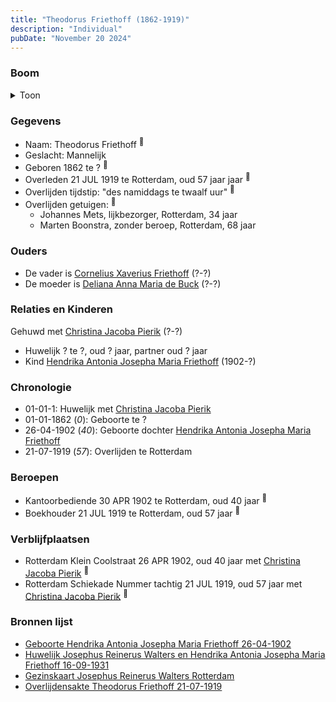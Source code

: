 ```yaml
---
title: "Theodorus Friethoff (1862-1919)"
description: "Individual"
pubDate: "November 20 2024"
---
```


### Boom
<details><summary>Toon</summary>

![test](https://www.plantuml.com/plantuml/svg/lLDDQnin4BthLmp9eQV0VhZvCCP9d7ffJ0CcfD2RcLsDlMAraf6q3IRultSsbcj30_MXzB8Cyx7lpNkZEn_GXQxLmZVAhD5X2oLMpShPpiW7gws3uD1uBf49ebQIe5AkqhIBgLs73RJKbkJyBkK3ER9XioPnzDTAe_Vm9W1WOfqazrAhgZ7a_MZKeZBZCUHYAyGdcBz3UR6RE7kmpf1MdOSV-9DS7nHEKQZjSda6wE4nIR8q0pYVviNdOi8ORqj5McvXD2ont2nA6uAcuHXkuVQevfjEwmKQkQYSzRwqJ2OsRVVWNnWP3SAzuSyJEeN06qwwgZb0vmnTJARvDF-dqAFXAqcfpAellACLIP9SfN2krQeE6zBQlZBYLaG1BYvYXuYq3eauoOd7FheIUv2NcgoqxYDDkGr-M_DtRTFho-oK7RCKPj-_GNgJti0p3vEJsFR6x-skdV91iTmph6o9C5TiUdDWTVq_vSu6VyeT1xwIaKoilurW3H_6p7fQr_ip-K3FmIdCiqkudp-pFabsfC-9kqJRel7PG4J53ecuL3o4WH1tl0Q__ry0)
</details>

### Gegevens
- Naam: Theodorus Friethoff <sup><a href="../s00096/" style="text-decoration:none" title="Huwelijk Josephus Reinerus Walters en Hendrika Antonia Josepha Maria Friethoff 16-09-1931">:link:</a></sup>
- Geslacht: Mannelijk
- Geboren 1862 te ? <sup><a href="../s00098/" style="text-decoration:none" title="Geboorte Hendrika Antonia Josepha Maria Friethoff 26-04-1902">:link:</a></sup>
- Overleden 21 JUL 1919 te Rotterdam, oud 57 jaar jaar <sup><a href="../s00360/" style="text-decoration:none" title="Overlijdensakte Theodorus Friethoff 21-07-1919">:link:</a></sup>
- Overlijden tijdstip: "des namiddags te twaalf uur" <sup><a href="../s00360/" style="text-decoration:none" title="Overlijdensakte Theodorus Friethoff 21-07-1919">:link:</a></sup>
- Overlijden getuigen: <sup><a href="../s00360/" style="text-decoration:none" title="Overlijdensakte Theodorus Friethoff 21-07-1919">:link:</a></sup>
  - Johannes Mets, lijkbezorger, Rotterdam, 34 jaar
  - Marten Boonstra, zonder beroep, Rotterdam, 68 jaar

### Ouders
- De vader is [Cornelius Xaverius Friethoff](../i00212/) (?-?)
- De moeder is [Deliana Anna Maria de Buck](../i00213/) (?-?)

### Relaties en Kinderen

Gehuwd met [Christina Jacoba Pierik](../i00078/) (?-?) 
- Huwelijk ? te ?, oud ? jaar, partner oud ? jaar 
- Kind [Hendrika Antonia Josepha Maria Friethoff](../i00074/) (1902-?)

### Chronologie
- 01-01-1: Huwelijk met [Christina Jacoba Pierik](../i00078/)
- 01-01-1862 (<i>0</i>): Geboorte te ?
- 26-04-1902 (<i>40</i>): Geboorte dochter [Hendrika Antonia Josepha Maria Friethoff](../i00074/)
- 21-07-1919 (<i>57</i>): Overlijden te Rotterdam

### Beroepen
- Kantoorbediende 30 APR 1902 te Rotterdam, oud 40 jaar <sup><a href="../s00098/" style="text-decoration:none" title="Geboorte Hendrika Antonia Josepha Maria Friethoff 26-04-1902">:link:</a></sup>
- Boekhouder 21 JUL 1919 te Rotterdam, oud 57 jaar <sup><a href="../s00360/" style="text-decoration:none" title="Overlijdensakte Theodorus Friethoff 21-07-1919">:link:</a></sup>

### Verblijfplaatsen
- Rotterdam Klein Coolstraat 26 APR 1902, oud 40 jaar met [Christina Jacoba Pierik](../i00078/) <sup><a href="../s00098/" style="text-decoration:none" title="Geboorte Hendrika Antonia Josepha Maria Friethoff 26-04-1902">:link:</a></sup>
- Rotterdam Schiekade Nummer tachtig 21 JUL 1919, oud 57 jaar met [Christina Jacoba Pierik](../i00078/) <sup><a href="../s00360/" style="text-decoration:none" title="Overlijdensakte Theodorus Friethoff 21-07-1919">:link:</a></sup>

### Bronnen lijst
- [Geboorte Hendrika Antonia Josepha Maria Friethoff 26-04-1902](../s00098/)
- [Huwelijk Josephus Reinerus Walters en Hendrika Antonia Josepha Maria Friethoff 16-09-1931](../s00096/)
- [Gezinskaart Josephus Reinerus Walters Rotterdam](../s00099/)
- [Overlijdensakte Theodorus Friethoff 21-07-1919](../s00360/)